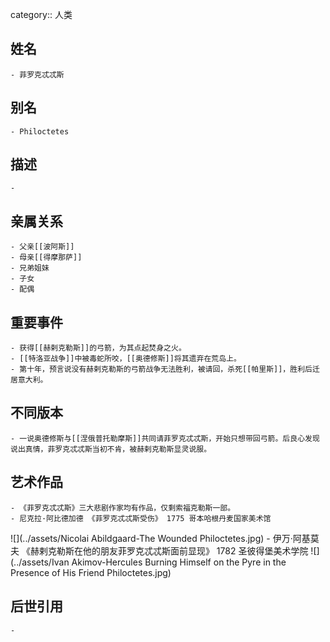 category:: 人类
## 姓名
	- 菲罗克忒忒斯
## 别名
	- Philoctetes
## 描述
	-
## 亲属关系
	- 父亲[[波阿斯]]
	- 母亲[[得摩那萨]]
	- 兄弟姐妹
	- 子女
	- 配偶
## 重要事件
	- 获得[[赫剌克勒斯]]的弓箭，为其点起焚身之火。
	- [[特洛亚战争]]中被毒蛇所咬，[[奥德修斯]]将其遗弃在荒岛上。
	- 第十年，预言说没有赫剌克勒斯的弓箭战争无法胜利，被请回，杀死[[帕里斯]]，胜利后迁居意大利。
## 不同版本
	- 一说奥德修斯与[[涅俄普托勒摩斯]]共同请菲罗克忒忒斯，开始只想带回弓箭。后良心发现说出真情，菲罗克忒忒斯当初不肯，被赫剌克勒斯显灵说服。
## 艺术作品
	- 《菲罗克忒忒斯》三大悲剧作家均有作品，仅剩索福克勒斯一部。
	- 尼克拉·阿比德加德 《菲罗克忒忒斯受伤》 1775 哥本哈根丹麦国家美术馆
 ![](../assets/Nicolai Abildgaard-The Wounded Philoctetes.jpg)
	- 伊万·阿基莫夫 《赫剌克勒斯在他的朋友菲罗克忒忒斯面前显现》 1782 圣彼得堡美术学院
 ![](../assets/Ivan Akimov-Hercules Burning Himself on the Pyre in the Presence of His Friend Philoctetes.jpg)
## 后世引用
	-
